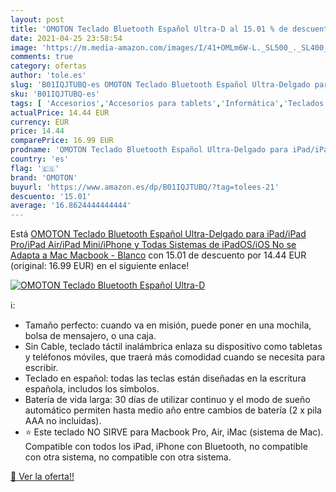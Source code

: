```yaml
---
layout: post
title: 'OMOTON Teclado Bluetooth Español Ultra-D al 15.01 % de descuento'
date: 2021-04-25 23:58:54
image: 'https://m.media-amazon.com/images/I/41+OMLm6W-L._SL500_._SL400_.jpg'
comments: true
category: ofertas
author: 'tole.es'
slug: 'B01IQJTUBQ-es OMOTON Teclado Bluetooth Español Ultra-Delgado para...'
sku: 'B01IQJTUBQ-es'
tags: [ 'Accesorios','Accesorios para tablets','Informática','Teclados para tablets','bluetooth','omoton','teclado', ]
actualPrice: 14.44 EUR
currency: EUR
price: 14.44
comparePrice: 16.99 EUR
prodname: 'OMOTON Teclado Bluetooth Español Ultra-Delgado para iPad/iPad Pro/iPad Air/iPad Mini/iPhone y Todas Sistemas de iPadOS/iOS  No se Adapta a Mac  Macbook - Blanco'
country: 'es'
flag: '🇪🇸'
brand: 'OMOTON'
buyurl: 'https://www.amazon.es/dp/B01IQJTUBQ/?tag=tolees-21'
descuento: '15.01'
average: '16.8624444444444'
---
```


Está [OMOTON Teclado Bluetooth Español Ultra-Delgado para iPad/iPad Pro/iPad Air/iPad Mini/iPhone y Todas Sistemas de iPadOS/iOS  No se Adapta a Mac  Macbook - Blanco](https://www.amazon.es/dp/B01IQJTUBQ/?tag=tolees-21) con 15.01 de descuento por 14.44 EUR (original: 16.99 EUR) en el siguiente enlace!

[![OMOTON Teclado Bluetooth Español Ultra-D](https://m.media-amazon.com/images/I/41+OMLm6W-L._SL500_._SL400_.jpg)](https://www.amazon.es/dp/B01IQJTUBQ/?tag=tolees-21)

ℹ️:

- Tamaño perfecto: cuando va en misión, puede poner en una mochila, bolsa de mensajero, o una caja.
- Sin Cable, teclado táctil inalámbrica enlaza su dispositivo como tabletas y teléfonos móviles, que traerá más comodidad cuando se necesita para escribir.
- Teclado en español: todas las teclas están diseñadas en la escritura española, includos los símbolos.
- Batería de vida larga: 30 días de utilizar continuo y el modo de sueño automático permiten hasta medio año entre cambios de batería (2 x pila AAA no incluidas).
- ⭐ Este teclado NO SIRVE para Macbook Pro, Air, iMac (sistema de Mac). Compatible con todos los iPad, iPhone con Bluetooth, no compatible con otra sistema, no compatible con otra sistema.

[🛒 Ver la oferta!!](https://www.amazon.es/dp/B01IQJTUBQ/?tag=tolees-21)
